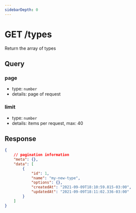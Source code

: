```yaml
---
sidebarDepth: 0
---
```


# GET /types

Return the array of types

## Query

### page

-   type: `number`
-   details: page of request

### limit

-   type: `number`
-   details: items per request, max: 40

## Response

```json
{
    // pagination information
    "meta": {},
    "data": [
        {
            "id": 1,
            "name": "my-new-type",
            "options": {},
            "createdAt": "2021-09-09T18:10:59.815-03:00",
            "updatedAt": "2021-09-09T18:11:02.336-03:00"
        }
    ]
}
```

